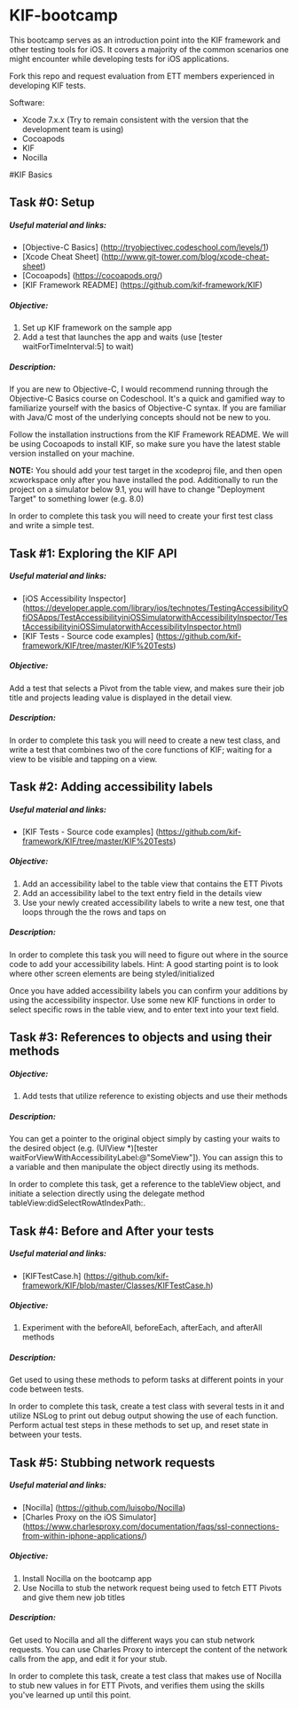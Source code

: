 # KIF-bootcamp

This bootcamp serves as an introduction point into the KIF framework and other testing tools for iOS. It covers a majority of the common scenarios one might encounter while developing tests for iOS applications.

Fork this repo and request evaluation from ETT members experienced in developing KIF tests.

Software:

- Xcode 7.x.x (Try to remain consistent with the version that the development team is using)
- Cocoapods
- KIF
- Nocilla


#KIF Basics

## Task #0: Setup

##### Useful material and links: 

- [Objective-C Basics] (http://tryobjectivec.codeschool.com/levels/1)
- [Xcode Cheat Sheet] (http://www.git-tower.com/blog/xcode-cheat-sheet)
- [Cocoapods] (https://cocoapods.org/)
- [KIF Framework README] (https://github.com/kif-framework/KIF)


##### Objective:
1. Set up KIF framework on the sample app
2. Add a test that launches the app and waits (use [tester waitForTimeInterval:5] to wait)

##### Description:

If you are new to Objective-C, I would recommend running through the Objective-C Basics course on Codeschool. It's a quick and gamified way to familiarize yourself with the basics of Objective-C syntax. If you are familiar with Java/C most of the underlying concepts should not be new to you.

Follow the installation instructions from the KIF Framework README. We will be using Cocoapods to install KIF, so make sure you have the latest stable version installed on your machine. 

 **NOTE:** You should add your test target in the xcodeproj file, and then open xcworkspace only after you have installed the pod. Additionally to run the project on a simulator below 9.1, you will have to change "Deployment Target" to something lower (e.g. 8.0)


In order to complete this task you will need to create your first test class and write a simple test.

## Task #1: Exploring the KIF API

##### Useful material and links: 

- [iOS Accessibility Inspector] (https://developer.apple.com/library/ios/technotes/TestingAccessibilityOfiOSApps/TestAccessibilityiniOSSimulatorwithAccessibilityInspector/TestAccessibilityiniOSSimulatorwithAccessibilityInspector.html) 
- [KIF Tests - Source code examples] (https://github.com/kif-framework/KIF/tree/master/KIF%20Tests)

##### Objective:
Add a test that selects a Pivot from the table view, and makes sure their job title and projects leading value is displayed in the detail view.

##### Description:

In order to complete this task you will need to create a new test class, and write a test that combines two of the core functions of KIF; waiting for a view to be visible and tapping on a view.

## Task #2: Adding accessibility labels

##### Useful material and links: 

- [KIF Tests - Source code examples] (https://github.com/kif-framework/KIF/tree/master/KIF%20Tests)

##### Objective:
1. Add an accessibility label to the table view that contains the ETT Pivots
2. Add an accessibility label to the text entry field in the details view
3. Use your newly created accessibility labels to write a new test, one that loops through the the rows and taps on 

##### Description:

In order to complete this task you will need to figure out where in the source code to add your accessibility labels. Hint: A good starting point is to look where other screen elements are being styled/initialized

Once you have added accessibility labels you can confirm your additions by using the accessibility inspector. Use some new KIF functions in order to select specific rows in the table view, and to enter text into your text field.

## Task #3: References to objects and using their methods

##### Objective:
1. Add tests that utilize reference to existing objects and use their methods

##### Description:
You can get a pointer to the original object simply by casting your waits to the desired object (e.g. (UIView *)[tester waitForViewWithAccessibilityLabel:@"SomeView"]). You can assign this to a variable and then manipulate the object directly using its methods. 

In order to complete this task, get a reference to the tableView object, and initiate a selection directly using the delegate method tableView:didSelectRowAtIndexPath:.


## Task #4: Before and After your tests

##### Useful material and links: 

- [KIFTestCase.h] (https://github.com/kif-framework/KIF/blob/master/Classes/KIFTestCase.h)

##### Objective:
1. Experiment with the beforeAll, beforeEach, afterEach, and afterAll methods

##### Description:

Get used to using these methods to peform tasks at different points in your code between tests.

In order to complete this task, create a test class with several tests in it and utilize NSLog to print out debug output showing the use of each function. Perform actual test steps in these methods to set up, and reset state in between your tests.

## Task #5: Stubbing network requests

##### Useful material and links: 

- [Nocilla] (https://github.com/luisobo/Nocilla)
- [Charles Proxy on the iOS Simulator] (https://www.charlesproxy.com/documentation/faqs/ssl-connections-from-within-iphone-applications/)

##### Objective:
1. Install Nocilla on the bootcamp app
2. Use Nocilla to stub the network request being used to fetch ETT Pivots and give them new job titles

##### Description:

Get used to Nocilla and all the different ways you can stub network requests. You can use Charles Proxy to intercept the content of the network calls from the app, and edit it for your stub.

In order to complete this task, create a test class that makes use of Nocilla to stub new values in for ETT Pivots, and verifies them using the skills you've learned up until this point.
